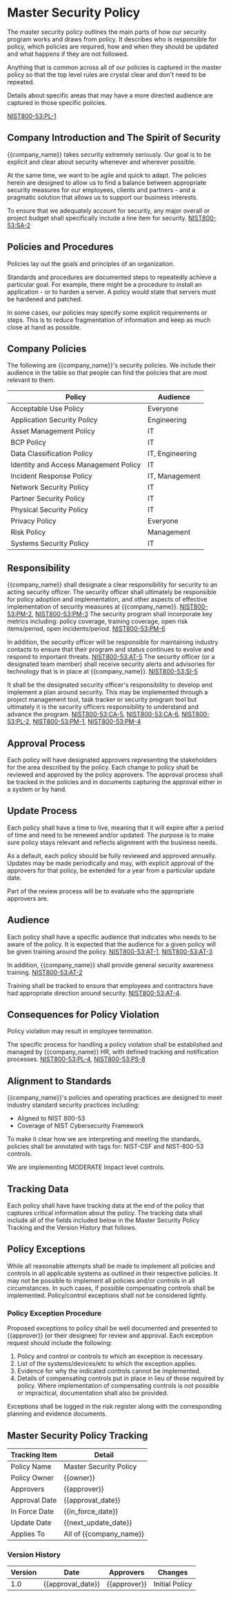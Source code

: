 # Master Security Policy

The master security policy outlines the main parts of how our security program works and draws from policy. It
describes who is responsible for policy, which policies are required, how and when they should be updated and what
happens if they are not followed.

Anything that is common across all of our policies is captured in the master policy so that the top level rules are
crystal clear and don't need to be repeated.

Details about specific areas that may have a more directed audience are captured in those specific policies.

[NIST800-53:PL-1](https://nvd.nist.gov/800-53/Rev4/control/PL-1)

## Company Introduction and The Spirit of Security

{{company_name}} takes security extremely seriously.  Our goal is to be explicit and clear about security whenever
and wherever possible.

At the same time, we want to be agile and quick to adapt.  The policies herein are designed to allow us to find a
balance between appropriate security measures for our employees, clients and partners - and a pragmatic solution
that allows us to support our business interests.

To ensure that we adequately account for security, any major overall or project budget shall specifically include a
line item for security.  [NIST800-53:SA-2](https://nvd.nist.gov/800-53/Rev4/control/SA-2)

## Policies and Procedures

Policies lay out the goals and principles of an organization.

Standards and procedures are documented steps to repeatedly achieve a particular goal.  For example, there might
be a procedure to install an application - or to harden a server.  A policy would state that servers must be hardened
and patched.

In some cases, our policies may specify some explicit requirements or steps.  This is to reduce fragmentation of
information and keep as much close at hand as possible.

## Company Policies

The following are {{company_name}}'s security policies.  We include their audience in the table so that people can
find the policies that are most relevant to them.

| Policy | Audience |
|--------|----------|
| Acceptable Use Policy | Everyone |
| Application Security Policy | Engineering |
| Asset Management Policy | IT |
| BCP Policy | IT |
| Data Classification Policy | IT, Engineering |
| Identity and Access Management Policy | IT |
| Incident Response Policy | IT, Management |
| Network Security Policy | IT |
| Partner Security Policy | IT |
| Physical Security Policy | IT |
| Privacy Policy | Everyone |
| Risk Policy | Management |
| Systems Security Policy | IT |

## Responsibility

{{company_name}} shall designate a clear responsibility for security to an acting security officer.  The security
officer shall ultimately be responsible for policy adoption and implementation, and other aspects of effective
implementation of security measures at {{company_name}}.
[NIST800-53:PM-2](https://nvd.nist.gov/800-53/Rev4/control/PM-2),
[NIST800-53:PM-3](https://nvd.nist.gov/800-53/Rev4/control/PM-3) The security program shall incorporate key metrics
including:  policy coverage, training coverage, open risk items/period, open incidents/period.
[NIST800-53:PM-6](https://nvd.nist.gov/800-53/Rev4/control/PM-6)

In addition, the security officer will be responsible for maintaining industry contacts to ensure that their program
and status continues to evolve and respond to important threats.
[NIST800-53:AT-5](https://nvd.nist.gov/800-53/Rev4/control/AT-5) The security officer (or a designated team member)
shall receive security alerts and advisories for technology that is in place at {{company_name}}.
[NIST800-53:SI-5](https://nvd.nist.gov/800-53/Rev4/control/SI-5)

It shall be the designated security officer's responsibility to develop and implement a plan around security.  This
may be implemented through a project management tool, task tracker or security program tool but ultimately it is the
security officers responsibility to understand and advance the program.
[NIST800-53:CA-5](https://nvd.nist.gov/800-53/Rev4/control/CA-5),
[NIST800-53:CA-6](https://nvd.nist.gov/800-53/Rev4/control/CA-6),
[NIST800-53:PL-2](https://nvd.nist.gov/800-53/Rev4/control/PL-2),
[NIST800-53:PM-1](https://nvd.nist.gov/800-53/Rev4/control/PM-1),
[NIST800-53:PM-4](https://nvd.nist.gov/800-53/Rev4/control/PM-4)

## Approval Process

Each policy will have designated approvers representing the stakeholders for the area described by the policy. Each
change to policy shall be reviewed and approved by the policy approvers.  The approval process shall be tracked in
the policies and in documents capturing the approval either in a system or by hand.

## Update Process

Each policy shall have a time to live, meaning that it will expire after a period of time and need to be renewed
and/or updated.  The purpose is to make sure policy stays relevant and reflects alignment with the business needs.

As a default, each policy should be fully reviewed and approved annually.  Updates may be made periodically and may,
with explicit approval of the approvers for that policy, be extended for a year from a particular update date.

Part of the review process will be to evaluate who the appropriate approvers are.

## Audience

Each policy shall have a specific audience that indicates who needs to be aware of the policy.  It is expected that
the audience for a given policy will be given training around the policy.
[NIST800-53:AT-1](https://nvd.nist.gov/800-53/Rev4/control/AT-1),
[NIST800-53:AT-3](https://nvd.nist.gov/800-53/Rev4/control/AT-3)

In addition, {{company_name}} shall provide general security awareness training.
[NIST800-53:AT-2](https://nvd.nist.gov/800-53/Rev4/control/AT-2)

Training shall be tracked to ensure that employees and contractors have had appropriate direction around security.
[NIST800-53:AT-4](https://nvd.nist.gov/800-53/Rev4/control/AT-4).

## Consequences for Policy Violation

Policy violation may result in employee termination.

The specific process for handling a policy violation shall be established and managed by {{company_name}} HR,
with defined tracking and notification processes. [NIST800-53:PL-4](https://nvd.nist.gov/800-53/Rev4/control/PL-4),
[NIST800-53:PS-8](https://nvd.nist.gov/800-53/Rev4/control/PS-8)

## Alignment to Standards

{{company_name}}'s policies and operating practices are designed to meet industry standard security practices including:

* Aligned to NIST 800-53
* Coverage of NIST Cybersecurity Framework

To make it clear how we are interpreting and meeting the standards, policies shall be annotated with tags for:
NIST-CSF and NIST-800-53 controls.

We are implementing MODERATE Impact level controls.

## Tracking Data

Each policy shall have have tracking data at the end of the policy that captures critical information about the policy.
The tracking data shall include all of the fields included below in the Master Security Policy Tracking and the
Version History that follows.

## Policy Exceptions

While all reasonable attempts shall be made to implement all policies and controls in all applicable systems as
outlined in their respective policies. It may not be possible to implement all policies and/or controls in
all circumstances. In such cases, if possible compensating controls shall be implemented. Policy/control exceptions
shall not be considered lightly.

### Policy Exception Procedure

Proposed exceptions to policy shall be well documented and presented to {{approver}} (or their designee) for review
and approval. Each exception request should include the following:

1. Policy and control or controls to which an exception is necessary.
1. List of the systems/devices/etc to which the exception applies.
1. Evidence for why the indicated controls cannot be implemented.
1. Details of compensating controls put in place in lieu of those required by policy. Where implementation of
   compensating controls is not possible or impractical, documentation shall also be provided.

Exceptions shall be logged in the risk register along with the corresponding planning and evidence documents.

## Master Security Policy Tracking

| Tracking Item   | Detail |
|-----------------|--------|
| Policy Name     | Master Security Policy |
| Policy Owner    | {{owner}} |
| Approvers       | {{approver}} |
| Approval Date   | {{approval_date}} |
| In Force Date   | {{in_force_date}} |
| Update Date     | {{next_update_date}} |
| Applies To      | All of {{company_name}} |

### Version History

| Version | Date | Approvers | Changes |
|--|--|--|--|
| 1.0 | {{approval_date}} | {{approver}} | Initial Policy |
